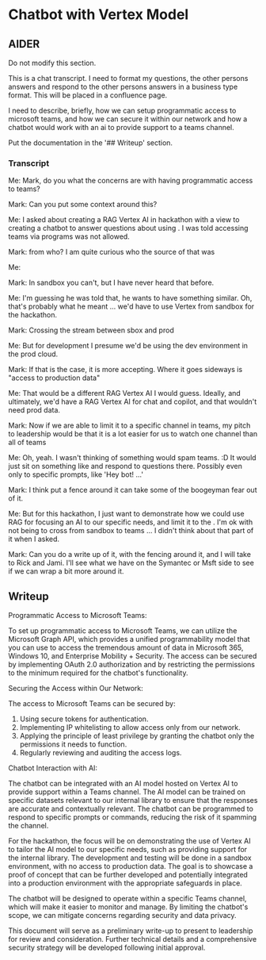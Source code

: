 # Chatbot with Vertex Model

## AIDER

Do not modify this section.

This is a chat transcript. I need to format my questions, the other persons
answers and respond to the other persons answers in a business type format.
This will be placed in a confluence page.

I need to describe, briefly, how we can setup programmatic access to microsoft
teams, and how we can secure it within our network and how a chatbot would
work with an ai to provide support to a teams channel.

Put the documentation in the '## Writeup' section.

### Transcript

Me: Mark, do you what the concerns are with having programmatic access to
teams?

Mark: Can you put some context around this?

Me: I asked about creating a RAG Vertex AI in hackathon with a view to
creating a chatbot to answer questions about using <internal library>. I was
told accessing teams via programs was not allowed.

Mark: from who? I am quite curious who the source of that was

Me: <co-workder>

Mark: In sandbox you can't, but I have never heard that before.

Me: I'm guessing he was told that, he wants to have something similar.
  Oh, that's probably what he meant ... we'd have to use Vertex from sandbox
  for the hackathon.

Mark: Crossing the stream between sbox and prod

Me: But for development I presume we'd be using the dev environment in the
prod cloud.

Mark: If that is the case, it is more accepting. Where it goes sideways is
"access to production data"

Me: That would be a different RAG Vertex AI I would guess. Ideally, and
ultimately, we'd have a RAG Vertex AI for chat and copilot, and that wouldn't
need prod data.

Mark: Now if we are able to limit it to a specific channel in teams, my pitch
to leadership would be that it is a lot easier for us to watch one channel
than all of teams

Me: Oh,  yeah. I wasn't thinking of something would spam teams. :D It would
just sit on something like <support chat> and respond to questions there.
Possibly even only to specific prompts, like 'Hey bot! ...'

Mark: I think put a fence around it can take some of the boogeyman fear out of
it.

Me: But for this hackathon, I just want to demonstrate how we could use RAG
for focusing an AI to our specific needs, and limit it to the <internal
library>.
  I'm ok with not being to cross from sandbox to teams ... I didn't think
  about that part of it when I asked.

Mark: Can you do a write up of it, with the fencing around it, and I will take
to Rick and Jami. I'll see what we have on the Symantec or Msft side to see if
we can wrap a bit more around it.

## Writeup

Programmatic Access to Microsoft Teams:

To set up programmatic access to Microsoft Teams, we can utilize the Microsoft Graph API, which provides a unified programmability model that you can use to access the tremendous amount of data in Microsoft 365, Windows 10, and Enterprise Mobility + Security. The access can be secured by implementing OAuth 2.0 authorization and by restricting the permissions to the minimum required for the chatbot's functionality.

Securing the Access within Our Network:

The access to Microsoft Teams can be secured by:
1. Using secure tokens for authentication.
2. Implementing IP whitelisting to allow access only from our network.
3. Applying the principle of least privilege by granting the chatbot only the permissions it needs to function.
4. Regularly reviewing and auditing the access logs.

Chatbot Interaction with AI:

The chatbot can be integrated with an AI model hosted on Vertex AI to provide support within a Teams channel. The AI model can be trained on specific datasets relevant to our internal library to ensure that the responses are accurate and contextually relevant. The chatbot can be programmed to respond to specific prompts or commands, reducing the risk of it spamming the channel.

For the hackathon, the focus will be on demonstrating the use of Vertex AI to tailor the AI model to our specific needs, such as providing support for the internal library. The development and testing will be done in a sandbox environment, with no access to production data. The goal is to showcase a proof of concept that can be further developed and potentially integrated into a production environment with the appropriate safeguards in place.

The chatbot will be designed to operate within a specific Teams channel, which will make it easier to monitor and manage. By limiting the chatbot's scope, we can mitigate concerns regarding security and data privacy.

This document will serve as a preliminary write-up to present to leadership for review and consideration. Further technical details and a comprehensive security strategy will be developed following initial approval.
